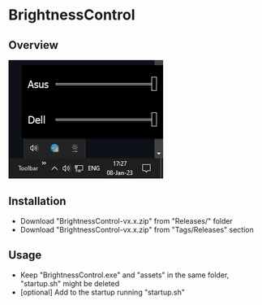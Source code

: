 # BrightnessControl
## Overview
![plot](./Releases/snapshots/v2.0.0.png)
## Installation
- Download "BrightnessControl-vx.x.zip" from "Releases/" folder
- Download "BrightnessControl-vx.x.zip" from "Tags/Releases" section
## Usage
- Keep "BrightnessControl.exe" and "assets" in the same folder, "startup.sh" might be deleted
- [optional] Add to the startup running "startup.sh"
